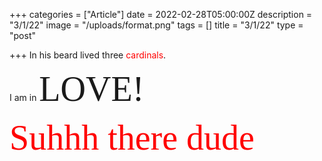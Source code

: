 +++
categories = ["Article"]
date = 2022-02-28T05:00:00Z
description = "3/1/22"
image = "/uploads/format.png"
tags = []
title = "3/1/22"
type = "post"

+++
In his beard lived three <span style="color:red">cardinals</span>.

I am in <span style="font-family:Times New Roman; font-size:4em;">LOVE!</span>

<span style="color:red"><span style="font-family:Times New Roman; font-size:4em;"> Suhhh there dude</span></span>